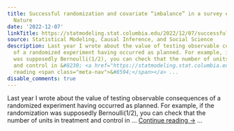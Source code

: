 ```yaml
---
title: Successful randomization and covariate “imbalance” in a survey experiment in
  Nature
date: '2022-12-07'
linkTitle: https://statmodeling.stat.columbia.edu/2022/12/07/successful-randomization-and-covariate-imbalance-in-a-survey-experiment-in-nature/
source: Statistical Modeling, Causal Inference, and Social Science
description: Last year I wrote about the value of testing observable consequences
  of a randomized experiment having occurred as planned. For example, if the randomization
  was supposedly Bernoulli(1/2), you can check that the number of units in treatment
  and control in &#8230; <a href="https://statmodeling.stat.columbia.edu/2022/12/07/successful-randomization-and-covariate-imbalance-in-a-survey-experiment-in-nature/">Continue
  reading <span class="meta-nav">&#8594;</span></a> ...
disable_comments: true
---
```

Last year I wrote about the value of testing observable consequences of a randomized experiment having occurred as planned. For example, if the randomization was supposedly Bernoulli(1/2), you can check that the number of units in treatment and control in &#8230; <a href="https://statmodeling.stat.columbia.edu/2022/12/07/successful-randomization-and-covariate-imbalance-in-a-survey-experiment-in-nature/">Continue reading <span class="meta-nav">&#8594;</span></a> ...